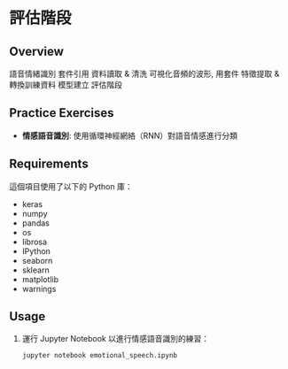 
# 評估階段

## Overview
語音情緒識別
套件引用
資料讀取 & 清洗
可視化音頻的波形, 用套件
特徵提取 & 轉換訓練資料
模型建立
評估階段


## Practice Exercises
- **情感語音識別**: 使用循環神經網絡（RNN）對語音情感進行分類


## Requirements
這個項目使用了以下的 Python 庫：
- keras
- numpy
- pandas
- os
- librosa
- IPython
- seaborn
- sklearn
- matplotlib
- warnings

## Usage
1. 運行 Jupyter Notebook 以進行情感語音識別的練習：
   ```bash
   jupyter notebook emotional_speech.ipynb
   ```
